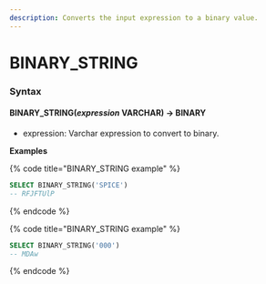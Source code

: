 ```yaml
---
description: Converts the input expression to a binary value.
---
```


# BINARY\_STRING

### Syntax <a href="#syntax" id="syntax"></a>

#### BINARY\_STRING(_expression_ VARCHAR) → BINARY <a href="#binary_stringexpression-varchar--binary" id="binary_stringexpression-varchar--binary"></a>

* expression: Varchar expression to convert to binary.

**Examples**

{% code title="BINARY_STRING example" %}
```sql
SELECT BINARY_STRING('SPICE')
-- RFJFTUlP
```
{% endcode %}

{% code title="BINARY_STRING example" %}
```sql
SELECT BINARY_STRING('000')
-- MDAw
```
{% endcode %}
